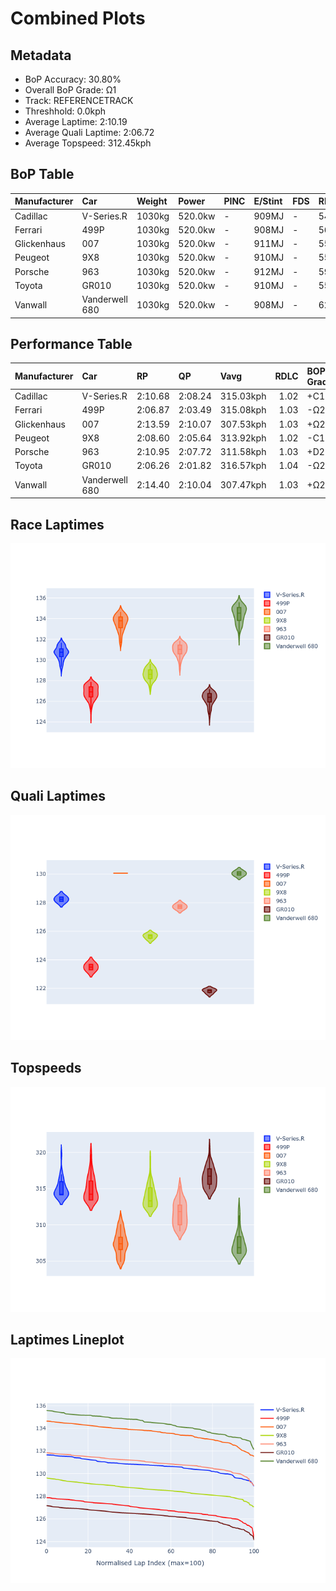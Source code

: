 # Combined Plots

## Metadata

- BoP Accuracy: 30.80%
- Overall BoP Grade: Ω1
- Track: REFERENCETRACK
- Threshhold: 0.0kph
- Average Laptime: 2:10.19
- Average Quali Laptime: 2:06.72
- Average Topspeed: 312.45kph

## BoP Table
| Manufacturer   | Car            | Weight   | Power   | PINC   | E/Stint   | FDS   | RDP    | QDP    | TDP    |
|:---------------|:---------------|:---------|:--------|:-------|:----------|:------|:-------|:-------|:-------|
| Cadillac       | V-Series.R     | 1030kg   | 520.0kw | -      | 909MJ     | -     | 54.09% | 66.67% | 14.80% |
| Ferrari        | 499P           | 1030kg   | 520.0kw | -      | 908MJ     | -     | 56.14% | 50.00% | 21.06% |
| Glickenhaus    | 007            | 1030kg   | 520.0kw | -      | 911MJ     | -     | 55.30% | 33.33% | 80.97% |
| Peugeot        | 9X8            | 1030kg   | 520.0kw | -      | 910MJ     | -     | 55.81% | 60.00% | 13.51% |
| Porsche        | 963            | 1030kg   | 520.0kw | -      | 912MJ     | -     | 59.02% | 40.00% | 76.50% |
| Toyota         | GR010          | 1030kg   | 520.0kw | -      | 910MJ     | -     | 55.38% | 75.00% | 10.23% |
| Vanwall        | Vanderwell 680 | 1030kg   | 520.0kw | -      | 908MJ     | -     | 62.64% | 66.67% | 35.00% |

## Performance Table
| Manufacturer   | Car            | RP      | QP      | Vavg      |   RDLC | BOP-Grade   | Match   |
|:---------------|:---------------|:--------|:--------|:----------|-------:|:------------|:--------|
| Cadillac       | V-Series.R     | 2:10.68 | 2:08.24 | 315.03kph |   1.02 | +C1         | 77.31%  |
| Ferrari        | 499P           | 2:06.87 | 2:03.49 | 315.08kph |   1.03 | -Ω2         | 0.00%   |
| Glickenhaus    | 007            | 2:13.59 | 2:10.07 | 307.53kph |   1.03 | +Ω2         | 0.00%   |
| Peugeot        | 9X8            | 2:08.60 | 2:05.64 | 313.92kph |   1.02 | -C1         | 77.14%  |
| Porsche        | 963            | 2:10.95 | 2:07.72 | 311.58kph |   1.03 | +D2         | 61.16%  |
| Toyota         | GR010          | 2:06.26 | 2:01.82 | 316.57kph |   1.04 | -Ω2         | 0.00%   |
| Vanwall        | Vanderwell 680 | 2:14.40 | 2:10.04 | 307.47kph |   1.03 | +Ω2         | 0.00%   |

## Race Laptimes
![Race Laptimes](images/race_violin.png)

## Quali Laptimes
![Quali Laptimes](images/quali_violin.png)

## Topspeeds
![Topspeeds](images/topspeed_violin.png)

## Laptimes Lineplot
![Laptimes Lineplot](images/laptime_line.png)

